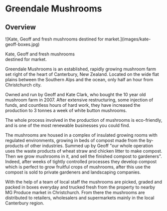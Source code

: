 Greendale Mushrooms
===================

Overview
--------

<div class="right info" id="picture-frame">
![Kate, Geoff and fresh mushrooms destined for
market.](images/kate-geoff-boxes.jpg)

Kate, Geoff and fresh mushrooms\
 destined for market.
</div>

Greendale Mushrooms is an established, rapidly growing mushroom farm set
right of the heart of Canterbury, New Zealand. Located on the wide flat
plains between the Southern Alps and the ocean, only half an hour from
Christchurch city.

Owned and run by Geoff and Kate Clark, who bought the 10 year old
mushroom farm in 2007. After extensive restructuring, some injection of
funds, and countless hours of hard work, they have increased the
production to 3 tonnes a week of white button mushrooms.

The whole process involved in the production of mushrooms is
eco-friendly, and is one of the most renewable businesses you could
find.

The mushrooms are housed in a complex of insulated growing rooms with
regulated environments, growing in beds of compost made from the
by-products of other industries. Summed up by Geoff "our whole operation
uses the waste products of wheat straw and chicken litter to make
compost. Then we grow mushrooms in it, and sell the finished compost to
gardeners". Indeed, after weeks of tightly controlled processes they
develop compost which is perfect to grow fruitful crops of mushrooms,
after this use the compost is sold to private gardeners and landscaping
companies.

With the help of a team of local staff the mushrooms are picked, graded
and packed in boxes everyday and trucked fresh from the property to
nearby MG Produce market in Christchurch. From there the mushrooms are
distributed to retailers, wholesalers and supermarkets mainly in the
local Canterbury region.
